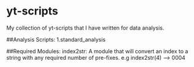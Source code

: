# yt-scripts
My collection of yt-scripts that I have written for data analysis.

##Analysis Scripts:
1.standard_analysis


##Required Modules:
index2str: A module that will convert an index to a string with any required number of pre-fixes.
		e.g index2str(4) --> 0004
